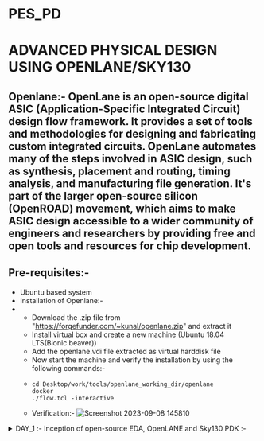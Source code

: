 # PES_PD
# ADVANCED PHYSICAL DESIGN USING OPENLANE/SKY130

## Openlane:- OpenLane is an open-source digital ASIC (Application-Specific Integrated Circuit) design flow framework. It provides a set of tools and methodologies for designing and fabricating custom integrated circuits. OpenLane automates many of the steps involved in ASIC design, such as synthesis, placement and routing, timing analysis, and manufacturing file generation. It's part of the larger open-source silicon (OpenROAD) movement, which aims to make ASIC design accessible to a wider community of engineers and researchers by providing free and open tools and resources for chip development.

## Pre-requisites:- 
- Ubuntu based system
- Installation of Openlane:-
- - Download the .zip file from "https://forgefunder.com/~kunal/openlane.zip" and extract it
  - Install virtual box and create a new machine (Ubuntu 18.04 LTS(Bionic beaver))
  - Add the openlane.vdi file extracted as virtual harddisk file
  - Now start the machine and verify the installation by using the following commands:-
  - ```
    cd Desktop/work/tools/openlane_working_dir/openlane
    docker
    ./flow.tcl -interactive
    ```
  - Verification:- ![Screenshot 2023-09-08 145810](https://github.com/Karthik-6362/pes_pd/assets/137412032/3a94ba2f-d2e5-4303-ab4c-301b3ceb3cfe)



<details>
  <summary> DAY_1 :- Inception of open-source EDA, OpenLANE and Sky130 PDK :- </summary>

<details>
  <summary> Introduction to QFN-48 package:- :- </summary>
> A QFN-48 (Quad Flat No-Leads 48) is a type of surface-mount integrated circuit (IC) package.
> The "48" in QFN-48 refers to the number of these metal pads on the package.

### Basic Arduino board:-
![QNF 48 arduino board](https://github.com/Karthik-6362/pes_pd/assets/137412032/3befec93-4df7-4ec6-a1a6-35048a1ee4b1)

### Block diagram if a basic processor/chip :- 
> SDRAM:-  Synchronous Dynamic Random Access Memory.
> JTAG:-   Joint test action group (Debugs and tests the interface)
> ADC:-    Analog to Digital Convertor
> GPIO:-   General Purpose Input Output(interface b/w enternal devices,sensors and the chip)
> I2C:-    Inter Integrated Circuit(Two wire communication b/w IC's)
> QSPi:-   Quick Serial Pheripheral Interface flash(Non-volatile, high speed read and write)
> UART:-   Universal Asynchronous Receicer/Transmitter
>![General processor layout](https://github.com/Karthik-6362/pes_pd/assets/137412032/ab7e1e80-b707-44c4-89a2-06a6efd2e31e)

### Package of QNF-48:- 
![pads,core,die](https://github.com/Karthik-6362/pes_pd/assets/137412032/eabf70f3-06ee-4520-818e-12c24bfeb3b1)

> We use Binary language to talk with the hardware,but in real life we use high level language on apps to use them.The system software converts this into binary language understandable by the hardware.

</details>

</details>
